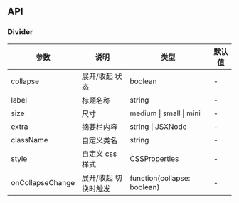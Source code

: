## API

### Divider

| 参数             | 说明                 | 类型                        | 默认值 |
| ---------------- | -------------------- | --------------------------- | ------ |
| collapse         | 展开/收起 状态       | boolean                     | -      |
| label            | 标题名称             | string                      | -      |
| size             | 尺寸                 | medium \| small \| mini     | -      |
| extra            | 摘要栏内容           | string \| JSXNode           | -      |
| className        | 自定义类名           | string                      | -      |
| style            | 自定义 css 样式      | CSSProperties               | -      |
| onCollapseChange | 展开/收起 切换时触发 | function(collapse: boolean) | -      |
